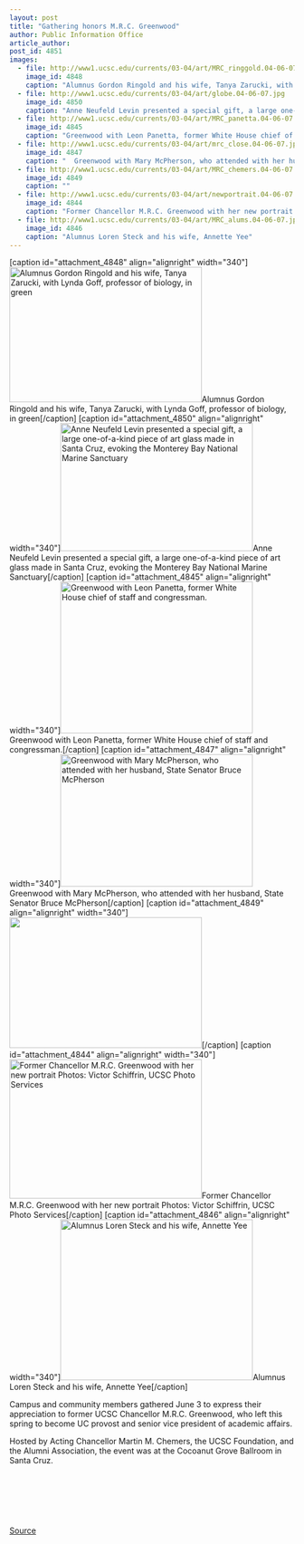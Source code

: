 ```yaml
---
layout: post
title: "Gathering honors M.R.C. Greenwood"
author: Public Information Office
article_author: 
post_id: 4851
images:
  - file: http://www1.ucsc.edu/currents/03-04/art/MRC_ringgold.04-06-07.jpg
    image_id: 4848
    caption: "Alumnus Gordon Ringold and his wife, Tanya Zarucki, with Lynda Goff, professor of biology, in green"
  - file: http://www1.ucsc.edu/currents/03-04/art/globe.04-06-07.jpg
    image_id: 4850
    caption: "Anne Neufeld Levin presented a special gift, a large one-of-a-kind piece of art glass made in Santa Cruz, evoking the Monterey Bay National Marine Sanctuary"
  - file: http://www1.ucsc.edu/currents/03-04/art/MRC_panetta.04-06-07.jpg
    image_id: 4845
    caption: "Greenwood with Leon Panetta, former White House chief of staff and congressman."
  - file: http://www1.ucsc.edu/currents/03-04/art/mrc_close.04-06-07.jpg
    image_id: 4847
    caption: "  Greenwood with Mary McPherson, who attended with her husband, State Senator Bruce McPherson"
  - file: http://www1.ucsc.edu/currents/03-04/art/MRC_chemers.04-06-07.jpg
    image_id: 4849
    caption: ""
  - file: http://www1.ucsc.edu/currents/03-04/art/newportrait.04-06-07.jpg
    image_id: 4844
    caption: "Former Chancellor M.R.C. Greenwood with her new portrait Photos: Victor Schiffrin, UCSC Photo Services"
  - file: http://www1.ucsc.edu/currents/03-04/art/MRC_alums.04-06-07.jpg
    image_id: 4846
    caption: "Alumnus Loren Steck and his wife, Annette Yee"
---
```


[caption id="attachment_4848" align="alignright" width="340"]<a href="http://dev-ucsc-news.pantheonsite.io/wp-content/uploads/2004/06/MRC_ringgold.04-06-07.jpg"><img class="size-full wp-image-4848" src="http://dev-ucsc-news.pantheonsite.io/wp-content/uploads/2004/06/MRC_ringgold.04-06-07.jpg" alt="Alumnus Gordon Ringold and his wife, Tanya Zarucki, with Lynda Goff, professor of biology, in green" width="340" height="239" /></a>Alumnus Gordon Ringold and his wife, Tanya Zarucki, with Lynda Goff, professor of biology, in green[/caption]
[caption id="attachment_4850" align="alignright" width="340"]<a href="http://dev-ucsc-news.pantheonsite.io/wp-content/uploads/2004/06/globe.04-06-07.jpg"><img class="size-full wp-image-4850" src="http://dev-ucsc-news.pantheonsite.io/wp-content/uploads/2004/06/globe.04-06-07.jpg" alt="Anne Neufeld Levin presented a special gift, a large one-of-a-kind piece of art glass made in Santa Cruz, evoking the Monterey Bay National Marine Sanctuary" width="340" height="226" /></a>Anne Neufeld Levin presented a special gift, a large one-of-a-kind piece of art glass made in Santa Cruz, evoking the Monterey Bay National Marine Sanctuary[/caption]
[caption id="attachment_4845" align="alignright" width="340"]<a href="http://dev-ucsc-news.pantheonsite.io/wp-content/uploads/2004/06/MRC_panetta.04-06-07.jpg"><img class="size-full wp-image-4845" src="http://dev-ucsc-news.pantheonsite.io/wp-content/uploads/2004/06/MRC_panetta.04-06-07.jpg" alt="Greenwood with Leon Panetta, former White House chief of staff and congressman." width="340" height="268" /></a>Greenwood with Leon Panetta, former White House chief of staff and congressman.[/caption]
[caption id="attachment_4847" align="alignright" width="340"]<a href="http://dev-ucsc-news.pantheonsite.io/wp-content/uploads/2004/06/mrc_close.04-06-07.jpg"><img class="size-full wp-image-4847" src="http://dev-ucsc-news.pantheonsite.io/wp-content/uploads/2004/06/mrc_close.04-06-07.jpg" alt="  Greenwood with Mary McPherson, who attended with her husband, State Senator Bruce McPherson" width="340" height="234" /></a>  Greenwood with Mary McPherson, who attended with her husband, State Senator Bruce McPherson[/caption]
[caption id="attachment_4849" align="alignright" width="340"]<a href="http://dev-ucsc-news.pantheonsite.io/wp-content/uploads/2004/06/MRC_chemers.04-06-07.jpg"><img class="size-full wp-image-4849" src="http://dev-ucsc-news.pantheonsite.io/wp-content/uploads/2004/06/MRC_chemers.04-06-07.jpg" alt="" width="340" height="231" /></a>[/caption]
[caption id="attachment_4844" align="alignright" width="340"]<a href="http://dev-ucsc-news.pantheonsite.io/wp-content/uploads/2004/06/newportrait.04-06-07.jpg"><img class="size-full wp-image-4844" src="http://dev-ucsc-news.pantheonsite.io/wp-content/uploads/2004/06/newportrait.04-06-07.jpg" alt="Former Chancellor M.R.C. Greenwood with her new portrait Photos: Victor Schiffrin, UCSC Photo Services" width="340" height="246" /></a>Former Chancellor M.R.C. Greenwood with her new portrait Photos: Victor Schiffrin, UCSC Photo Services[/caption]
[caption id="attachment_4846" align="alignright" width="340"]<a href="http://dev-ucsc-news.pantheonsite.io/wp-content/uploads/2004/06/MRC_alums.04-06-07.jpg"><img class="size-full wp-image-4846" src="http://dev-ucsc-news.pantheonsite.io/wp-content/uploads/2004/06/MRC_alums.04-06-07.jpg" alt="Alumnus Loren Steck and his wife, Annette Yee" width="340" height="284" /></a>Alumnus Loren Steck and his wife, Annette Yee[/caption]
<p>
  Campus and community members gathered June 3 to express their appreciation to former UCSC Chancellor M.R.C. Greenwood, who left this spring to become UC provost and senior vice president of academic affairs.
</p>
<p>
  Hosted by Acting Chancellor Martin M. Chemers, the UCSC Foundation, and the Alumni Association, the event was at the Cocoanut Grove Ballroom in Santa Cruz.
</p>
<p>
  <br>
</p>
<p>
  <br>
</p><br>
<p><a href="http://www1.ucsc.edu/currents/03-04/06-07/greenwood.html" title="Permalink to greenwood">Source</a></p>
